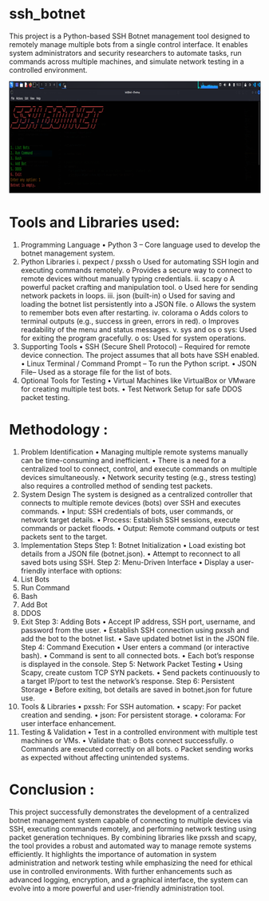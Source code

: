 # ssh_botnet
This project is a Python-based SSH Botnet management tool designed to remotely manage multiple bots from a single control interface. It enables system administrators and security researchers to automate tasks, run commands across multiple machines, and simulate network testing in a controlled environment.


![Alt Text](ssh1.png)



# Tools and Libraries used:
1. Programming Language
• Python 3 – Core language used to develop the botnet management system.
2. Python Libraries
i. pexpect / pxssh
o Used for automating SSH login and executing commands remotely.
o Provides a secure way to connect to remote devices without
manually typing credentials.
ii. scapy
o A powerful packet crafting and manipulation tool.
o Used here for sending network packets in loops.
iii. json (built-in)
o Used for saving and loading the botnet list persistently into a JSON
file.
o Allows the system to remember bots even after restarting.
iv. colorama
o Adds colors to terminal outputs (e.g., success in green, errors in red).
o Improves readability of the menu and status messages.
v. sys and os
o sys: Used for exiting the program gracefully.
o os: Used for system operations.
3. Supporting Tools
• SSH (Secure Shell Protocol) – Required for remote device connection.
The project assumes that all bots have SSH enabled.
• Linux Terminal / Command Prompt – To run the Python script.
• JSON File– Used as a storage file for the list of bots.
4. Optional Tools for Testing
• Virtual Machines like VirtualBox or VMware for creating multiple test
bots.
• Test Network Setup for safe DDOS packet testing.
# Methodology :
1. Problem Identification
• Managing multiple remote systems manually can be time-consuming and
inefficient.
• There is a need for a centralized tool to connect, control, and execute
commands on multiple devices simultaneously.
• Network security testing (e.g., stress testing) also requires a controlled
method of sending test packets.
2. System Design
The system is designed as a centralized controller that connects to multiple
remote devices (bots) over SSH and executes commands.
• Input: SSH credentials of bots, user commands, or network target details.
• Process: Establish SSH sessions, execute commands or packet floods.
• Output: Remote command outputs or test packets sent to the target.
3. Implementation Steps
Step 1: Botnet Initialization
• Load existing bot details from a JSON file (botnet.json).
• Attempt to reconnect to all saved bots using SSH.
Step 2: Menu-Driven Interface
• Display a user-friendly interface with options:
1. List Bots
2. Run Command
3. Bash
4. Add Bot
5. DDOS
6. Exit
Step 3: Adding Bots
• Accept IP address, SSH port, username, and password from the user.
• Establish SSH connection using pxssh and add the bot to the botnet list.
• Save updated botnet list in the JSON file.
Step 4: Command Execution
• User enters a command (or interactive bash).
• Command is sent to all connected bots.
• Each bot’s response is displayed in the console.
Step 5: Network Packet Testing
• Using Scapy, create custom TCP SYN packets.
• Send packets continuously to a target IP/port to test the network’s response.
Step 6: Persistent Storage
• Before exiting, bot details are saved in botnet.json for future use.
4. Tools & Libraries
• pxssh: For SSH automation.
• scapy: For packet creation and sending.
• json: For persistent storage.
• colorama: For user interface enhancement.
5. Testing & Validation
• Test in a controlled environment with multiple test machines or VMs.
• Validate that:
o Bots connect successfully.
o Commands are executed correctly on all bots.
o Packet sending works as expected without affecting unintended
systems.


# Conclusion :
This project successfully demonstrates the development of a centralized botnet management system capable of connecting to multiple devices via SSH, executing commands remotely, and performing network testing using packet generation techniques. By combining libraries like pxssh and scapy, the tool provides a robust and automated way to manage remote systems efficiently.
It highlights the importance of automation in system administration and network testing while emphasizing the need for ethical use in controlled environments. With further enhancements such as advanced logging, encryption, and a graphical interface, the system can evolve into a more powerful and user-friendly administration tool.
